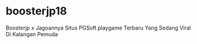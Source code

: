 # boosterjp18
Boosterjp x Jagoannya Situs PGSoft playgame Terbaru Yang Sedang Viral Di Kalangan Pemuda
